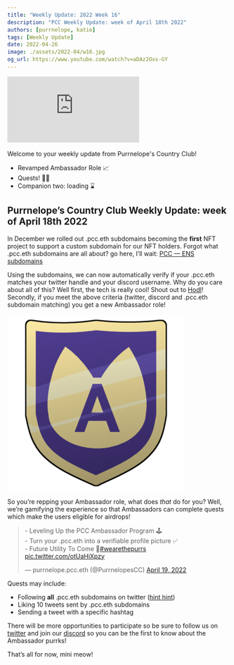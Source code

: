 ```yaml
---
title: "Weekly Update: 2022 Week 16"
description: "PCC Weekly Update: week of April 18th 2022"
authors: [purrnelope, katie]
tags: [Weekly Update]
date: 2022-04-26
image: ./assets/2022-04/w16.jpg
og_url: https://www.youtube.com/watch?v=aDAz2Oxs-GY
---
```


<iframe src="https://www.youtube.com/embed/aDAz2Oxs-GY" title="YouTube video player" frameborder="0" allow="accelerometer; autoplay; clipboard-write; encrypted-media; gyroscope; picture-in-picture" allowFullScreen></iframe>

<!--truncate-->

Welcome to your weekly update from Purrnelope's Country Club!

- Revamped Ambassador Role 📈
- Quests! 🧙‍♂️
- Companion two: loading ⌛️

## Purrnelope’s Country Club Weekly Update: week of April 18th 2022

In December we rolled out .pcc.eth subdomains becoming the **first** NFT project to support a custom subdomain for our NFT holders. Forgot what .pcc.eth subdomains are all about? go here, I’ll wait: [PCC — ENS subdomains](../post/2021-12-14-pcc-ens-subdomains.md)

Using the subdomains, we can now automatically verify if your .pcc.eth matches your twitter handle and your discord username. Why do you care about all of this? Well first, the tech is really cool! Shout out to [Hodl](https://twitter.com/hodl_pcc)! Secondly, if you meet the above criteria (twitter, discord and .pcc.eth subdomain matching) you get a new Ambassador role!

![](./assets/2022-04/1_ZkUF4RrPSEjQPMwLXO9E3A.png)

So you’re repping your Ambassador role, what does _that_ do for you? Well, we’re gamifying the experience so that Ambassadors can complete quests which make the users eligible for airdrops!

<blockquote class="twitter-tweet">
  <p lang="en" dir="ltr">
    - Leveling Up the PCC Ambassador Program 🕹️<br />- Turn your .pcc.eth into a
    verifiable profile picture ✅<br />- Future Utility To Come 🔮<a
      href="https://twitter.com/hashtag/wearethepurrs?src=hash&amp;ref_src=twsrc%5Etfw"
      >#wearethepurrs</a
    >
    <br />
    <a href="https://t.co/otUaHiXpzy">pic.twitter.com/otUaHiXpzy</a>
  </p>
  &mdash; purrnelope.pcc.eth (@PurrnelopesCC)
  <a
    href="https://twitter.com/PurrnelopesCC/status/1516461627469537286?ref_src=twsrc%5Etfw"
    >April 19, 2022</a
  >
</blockquote>
<script
  async
  src="https://platform.twitter.com/widgets.js"
  charset="utf-8"
></script>

Quests may include:

- Following **all** .pcc.eth subdomains on twitter ([hint hint](https://twitter.com/search?q=.pcc.eth&src=typed_query&f=user))
- Liking 10 tweets sent by .pcc.eth subdomains
- Sending a tweet with a specific hashtag

There will be more opportunities to participate so be sure to follow us on [twitter](https://twitter.com/purrnelopescc) and join our [discord](https://discord.com/invite/purrnelopescountryclub) so you can be the first to know about the Ambassador purrks!

That’s all for now, mini meow!
